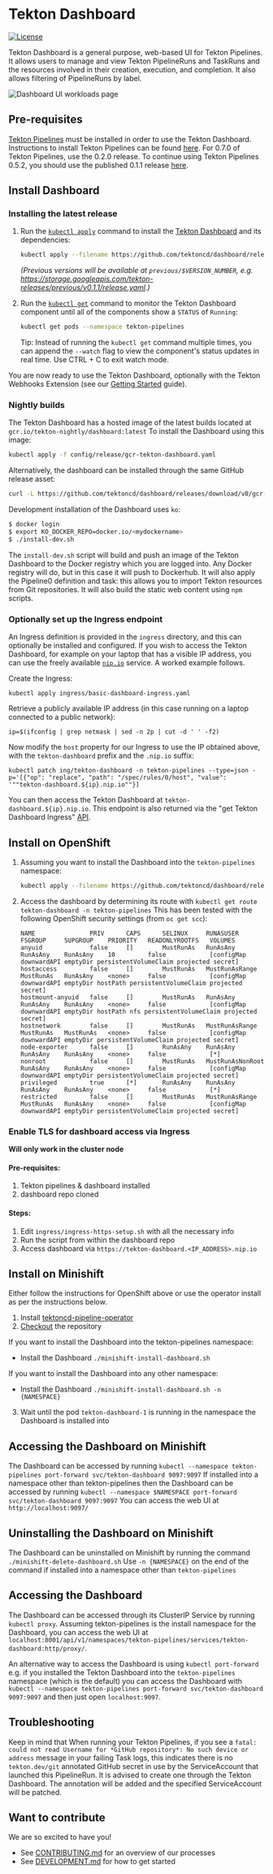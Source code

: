 # Tekton Dashboard

[![License](https://img.shields.io/badge/License-Apache%202.0-blue.svg)](https://github.com/kubernetes/dashboard/blob/master/LICENSE)

Tekton Dashboard is a general purpose, web-based UI for Tekton Pipelines. It allows users to manage and view Tekton PipelineRuns and TaskRuns and the resources involved in their creation, execution, and completion. It also allows filtering of PipelineRuns by label. 

![Dashboard UI workloads page](docs/dashboard-ui.png)

## Pre-requisites

[Tekton Pipelines](https://github.com/tektoncd/pipeline) must be installed in order to use the Tekton Dashboard. Instructions to install Tekton Pipelines can be found [here](https://github.com/tektoncd/pipeline/blob/master/docs/install.md). For 0.7.0 of Tekton Pipelines, use the 0.2.0 release. To continue using Tekton Pipelines 0.5.2, you should use the published 0.1.1 release [here](https://github.com/tektoncd/dashboard/releases/tag/v0.1.1).

## Install Dashboard

### Installing the latest release

1. Run the
   [`kubectl apply`](https://kubernetes.io/docs/reference/generated/kubectl/kubectl-commands#apply)
   command to install the [Tekton Dashboard](https://github.com/tektoncd/dashboard)
   and its dependencies:
    
   ```bash
   kubectl apply --filename https://github.com/tektoncd/dashboard/releases/download/v0.2.0/release.yaml
   ```

   _(Previous versions will be available at `previous/$VERSION_NUMBER`, e.g.
   https://storage.googleapis.com/tekton-releases/previous/v0.1.1/release.yaml.)_

2. Run the
   [`kubectl get`](https://kubernetes.io/docs/reference/generated/kubectl/kubectl-commands#get)
   command to monitor the Tekton Dashboard component until all of the
   components show a `STATUS` of `Running`:

   ```bash
   kubectl get pods --namespace tekton-pipelines
   ```

   Tip: Instead of running the `kubectl get` command multiple times, you can
   append the `--watch` flag to view the component's status updates in real
   time. Use CTRL + C to exit watch mode.

You are now ready to use the Tekton Dashboard, optionally with the Tekton Webhooks Extension (see our [Getting Started](https://github.com/tektoncd/experimental/blob/master/webhooks-extension/docs/GettingStarted.md) guide).

### Nightly builds

The Tekton Dashboard has a hosted image of the latest builds located at `gcr.io/tekton-nightly/dashboard:latest`
To install the Dashboard using this image:

```bash
kubectl apply -f config/release/gcr-tekton-dashboard.yaml
```

Alternatively, the dashboard can be installed through the same GitHub release asset:

```bash
curl -L https://github.com/tektoncd/dashboard/releases/download/v0/gcr-tekton-dashboard.yaml | kubectl apply -f -
```

Development installation of the Dashboard uses `ko`:

```bash
$ docker login
$ export KO_DOCKER_REPO=docker.io/<mydockername>
$ ./install-dev.sh
```

The `install-dev.sh` script will build and push an image of the Tekton Dashboard to the Docker registry which you are logged into. Any Docker registry will do, but in this case it will push to Dockerhub. It will also apply the Pipeline0 definition and task: this allows you to import Tekton resources from Git repositories. It will also build the static web content using `npm` scripts.

### Optionally set up the Ingress endpoint

An Ingress definition is provided in the `ingress` directory, and this can optionally be installed and configured. If you wish to access the Tekton Dashboard, for example on your laptop that has a visible IP address, you can use the freely available [`nip.io`](https://nip.io/) service. A worked example follows.

Create the Ingress: 

`kubectl apply ingress/basic-dashboard-ingress.yaml`

Retrieve a publicly available IP address (in this case running on a laptop connected to a public network):

`ip=$(ifconfig | grep netmask | sed -n 2p | cut -d ' ' -f2)`

Now modify the `host` property for our Ingress to use the IP obtained above, with the `tekton-dashboard` prefix and the `.nip.io` suffix:

`kubectl patch ing/tekton-dashboard -n tekton-pipelines --type=json -p='[{"op": "replace", "path": "/spec/rules/0/host", "value": '""tekton-dashboard.${ip}.nip.io""}]`

You can then access the Tekton Dashboard at `tekton-dashboard.${ip}.nip.io`. This endpoint is also returned via the "get Tekton Dashboard Ingress" [API](https://github.com/tektoncd/dashboard/blob/master/DEVELOPMENT.md#api-definitions).

## Install on OpenShift

1. Assuming you want to install the Dashboard into the `tekton-pipelines` namespace:

   ```bash
   kubectl apply --filename https://github.com/tektoncd/dashboard/releases/download/v0.2.0/openshift-tekton-dashboard.yaml --validate=false
   ```

2. Access the dashboard by determining its route with `kubectl get route tekton-dashboard -n tekton-pipelines`
   This has been tested with the following OpenShift security settings (from `oc get scc`):

   ```
   NAME               PRIV      CAPS      SELINUX     RUNASUSER          FSGROUP     SUPGROUP    PRIORITY   READONLYROOTFS   VOLUMES
   anyuid             false     []        MustRunAs   RunAsAny           RunAsAny    RunAsAny    10         false            [configMap downwardAPI emptyDir persistentVolumeClaim projected secret]
   hostaccess         false     []        MustRunAs   MustRunAsRange     MustRunAs   RunAsAny    <none>     false            [configMap downwardAPI emptyDir hostPath persistentVolumeClaim projected secret]
   hostmount-anyuid   false     []        MustRunAs   RunAsAny           RunAsAny    RunAsAny    <none>     false            [configMap downwardAPI emptyDir hostPath nfs persistentVolumeClaim projected secret]
   hostnetwork        false     []        MustRunAs   MustRunAsRange     MustRunAs   MustRunAs   <none>     false            [configMap downwardAPI emptyDir persistentVolumeClaim projected secret]
   node-exporter      false     []        RunAsAny    RunAsAny           RunAsAny    RunAsAny    <none>     false            [*]
   nonroot            false     []        MustRunAs   MustRunAsNonRoot   RunAsAny    RunAsAny    <none>     false            [configMap downwardAPI emptyDir persistentVolumeClaim projected secret]
   privileged         true      [*]       RunAsAny    RunAsAny           RunAsAny    RunAsAny    <none>     false            [*]
   restricted         false     []        MustRunAs   MustRunAsRange     MustRunAs   RunAsAny    <none>     false            [configMap downwardAPI emptyDir persistentVolumeClaim projected secret]
   ```

### Enable TLS for dashboard access via Ingress
**Will only work in the cluster node**
#### Pre-requisites:
1. Tekton pipelines & dashboard installed
2. dashboard repo cloned

#### Steps:
1. Edit `ingress/ingress-https-setup.sh` with all the necessary info
2. Run the script from within the dashboard repo
3. Access dashboard via `https://tekton-dashboard.<IP_ADDRESS>.nip.io`


## Install on Minishift

Either follow the instructions for OpenShift above or use the operator install as per the instructions below.

1. Install [tektoncd-pipeline-operator](https://github.com/openshift/tektoncd-pipeline-operator#deploy-openshift-pipelines-operator-on-minikube-for-testing)
2. [Checkout](https://github.com/tektoncd/dashboard/blob/master/DEVELOPMENT.md#checkout-your-fork) the repository

If you want to install the Dashboard into the tekton-pipelines namespace:

- Install the Dashboard `./minishift-install-dashboard.sh`

If you want to install the Dashboard into any other namespace:

- Install the Dashboard `./minishift-install-dashboard.sh -n {NAMESPACE}`

3. Wait until the pod `tekton-dashboard-1` is running in the namespace the Dashboard is installed into

## Accessing the Dashboard on Minishift

The Dashboard can be accessed by running `kubectl --namespace tekton-pipelines port-forward svc/tekton-dashboard 9097:9097`
If installed into a namespace other than tekton-pipelines then the Dashboard can be accessed by running `kubectl --namespace $NAMESPACE port-forward svc/tekton-dashboard 9097:9097`
You can access the web UI at `http://localhost:9097/`

## Uninstalling the Dashboard on Minishift

The Dashboard can be uninstalled on Minishift by running the command `./minishift-delete-dashboard.sh` Use `-n {NAMESPACE}` on the end of the command if installed into a namespace other than `tekton-pipelines`

## Accessing the Dashboard

The Dashboard can be accessed through its ClusterIP Service by running `kubectl proxy`. Assuming tekton-pipelines is the install namespace for the Dashboard, you can access the web UI at `localhost:8001/api/v1/namespaces/tekton-pipelines/services/tekton-dashboard:http/proxy/`. 

An alternative way to access the Dashboard is using `kubectl port-forward` e.g. if you installed the Tekton Dashboard into the `tekton-pipelines` namespace (which is the default) you can access the Dashboard with `kubectl --namespace tekton-pipelines port-forward svc/tekton-dashboard 9097:9097` and then just open `localhost:9097`.

## Troubleshooting

Keep in mind that When running your Tekton Pipelines, if you see a `fatal: could not read Username for *GitHub repository*: No such device or address` message in your failing Task logs, this indicates there is no `tekton.dev/git` annotated GitHub secret in use by the ServiceAccount that launched this PipelineRun. It is advised to create one through the Tekton Dashboard. The annotation will be added and the specified ServiceAccount will be patched.

## Want to contribute

We are so excited to have you!

- See [CONTRIBUTING.md](https://github.com/tektoncd/pipeline/blob/master/CONTRIBUTING.md) for an overview of our processes
- See [DEVELOPMENT.md](https://github.com/tektoncd/dashboard/blob/master/DEVELOPMENT.md) for how to get started
